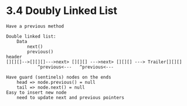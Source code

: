 # 3.4 Doubly Linked List
    Have a previous method

    Double linked list:
        Data
            next()
            previous()
    header
    [][][]-->[][][]--->next> [][][] --->next> [][][] ---> Trailer[][][]
                ^previous<---   ^previous<---
            
    Have guard (sentinels) nodes on the ends
        head => node.previous() = null
        tail => node.next() = null
    Easy to insert new node
        need to update next and previous pointers

